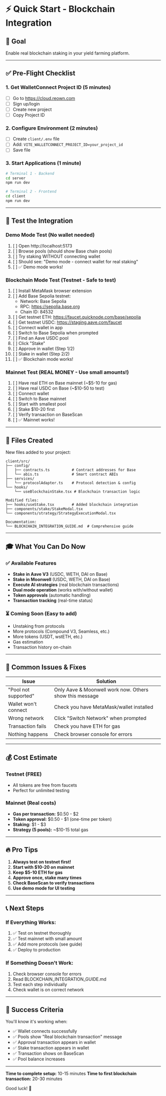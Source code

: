 # ⚡ Quick Start - Blockchain Integration

## 🎯 Goal
Enable real blockchain staking in your yield farming platform.

---

## ✅ Pre-Flight Checklist

### 1. Get WalletConnect Project ID (5 minutes)
- [ ] Go to https://cloud.reown.com
- [ ] Sign up/login
- [ ] Create new project
- [ ] Copy Project ID

### 2. Configure Environment (2 minutes)
- [ ] Create `client/.env` file
- [ ] Add: `VITE_WALLETCONNECT_PROJECT_ID=your_project_id`
- [ ] Save file

### 3. Start Applications (1 minute)
```bash
# Terminal 1 - Backend
cd server
npm run dev

# Terminal 2 - Frontend
cd client
npm run dev
```

---

## 🧪 Test the Integration

### Demo Mode Test (No wallet needed)
1. [ ] Open http://localhost:5173
2. [ ] Browse pools (should show Base chain pools)
3. [ ] Try staking WITHOUT connecting wallet
4. [ ] Should see: "Demo mode - connect wallet for real staking"
5. [ ] ✅ Demo mode works!

### Blockchain Mode Test (Testnet - Safe to test)
1. [ ] Install MetaMask browser extension
2. [ ] Add Base Sepolia testnet:
   - Network: Base Sepolia
   - RPC: https://sepolia.base.org
   - Chain ID: 84532
3. [ ] Get testnet ETH: https://faucet.quicknode.com/base/sepolia
4. [ ] Get testnet USDC: https://staging.aave.com/faucet
5. [ ] Connect wallet in app
6. [ ] Switch to Base Sepolia when prompted
7. [ ] Find an Aave USDC pool
8. [ ] Click "Stake"
9. [ ] Approve in wallet (Step 1/2)
10. [ ] Stake in wallet (Step 2/2)
11. [ ] ✅ Blockchain mode works!

### Mainnet Test (REAL MONEY - Use small amounts!)
1. [ ] Have real ETH on Base mainnet (~$5-10 for gas)
2. [ ] Have real USDC on Base (~$10-50 to test)
3. [ ] Connect wallet
4. [ ] Switch to Base mainnet
5. [ ] Start with smallest pool
6. [ ] Stake $10-20 first
7. [ ] Verify transaction on BaseScan
8. [ ] ✅ Mainnet works!

---

## 📁 Files Created

New files added to your project:

```
client/src/
├── config/
│   ├── contracts.ts          # Contract addresses for Base
│   └── abis.ts               # Smart contract ABIs
├── services/
│   └── protocolAdapter.ts    # Protocol detection & config
└── hooks/
    └── useBlockchainStake.tsx # Blockchain transaction logic

Modified files:
├── hooks/useStake.tsx        # Added blockchain integration
├── components/stake/StakeModal.tsx
└── components/strategy/StrategyExecutionModal.tsx

Documentation:
└── BLOCKCHAIN_INTEGRATION_GUIDE.md  # Comprehensive guide
```

---

## 🎓 What You Can Do Now

### ✅ Available Features
- **Stake in Aave V3** (USDC, WETH, DAI on Base)
- **Stake in Moonwell** (USDC, WETH, DAI on Base)
- **Execute AI strategies** (real blockchain transactions)
- **Dual mode operation** (works with/without wallet)
- **Token approvals** (automatic handling)
- **Transaction tracking** (real-time status)

### ⏳ Coming Soon (Easy to add)
- Unstaking from protocols
- More protocols (Compound V3, Seamless, etc.)
- More tokens (USDT, wstETH, etc.)
- Gas estimation
- Transaction history on-chain

---

## 🚨 Common Issues & Fixes

| Issue | Solution |
|-------|----------|
| "Pool not supported" | Only Aave & Moonwell work now. Others show this message |
| Wallet won't connect | Check you have MetaMask/wallet installed |
| Wrong network | Click "Switch Network" when prompted |
| Transaction fails | Check you have ETH for gas |
| Nothing happens | Check browser console for errors |

---

## 💰 Cost Estimate

### Testnet (FREE)
- All tokens are free from faucets
- Perfect for unlimited testing

### Mainnet (Real costs)
- **Gas per transaction:** $0.50 - $2
- **Token approval:** $0.50 - $1 (one-time per token)
- **Staking:** $1 - $3
- **Strategy (5 pools):** ~$10-15 total gas

---

## 🔥 Pro Tips

1. **Always test on testnet first!**
2. **Start with $10-20 on mainnet**
3. **Keep $5-10 ETH for gas**
4. **Approve once, stake many times**
5. **Check BaseScan to verify transactions**
6. **Use demo mode for UI testing**

---

## 📞 Next Steps

### If Everything Works:
1. ✅ Test on testnet thoroughly
2. ✅ Test mainnet with small amount
3. ✅ Add more protocols (see guide)
4. ✅ Deploy to production

### If Something Doesn't Work:
1. Check browser console for errors
2. Read BLOCKCHAIN_INTEGRATION_GUIDE.md
3. Test each step individually
4. Check wallet is on correct network

---

## 🎉 Success Criteria

You'll know it's working when:
- ✅ Wallet connects successfully
- ✅ Pools show "Real blockchain transaction" message
- ✅ Approval transaction appears in wallet
- ✅ Stake transaction appears in wallet
- ✅ Transaction shows on BaseScan
- ✅ Pool balance increases

---

**Time to complete setup:** 10-15 minutes
**Time to first blockchain transaction:** 20-30 minutes

Good luck! 🚀
